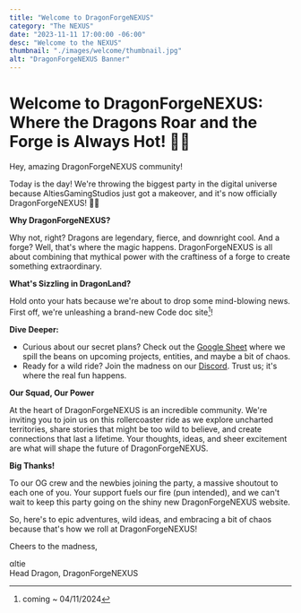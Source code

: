 ```yaml
---
title: "Welcome to DragonForgeNEXUS"
category: "The NEXUS"
date: "2023-11-11 17:00:00 -06:00"
desc: "Welcome to the NEXUS"
thumbnail: "./images/welcome/thumbnail.jpg"
alt: "DragonForgeNEXUS Banner"
---
```


# Welcome to DragonForgeNEXUS: Where the Dragons Roar and the Forge is Always Hot! 🐉🔥

Hey, amazing DragonForgeNEXUS community!

Today is the day! We're throwing the biggest party in the digital universe because AltiesGamingStudios just got a makeover, and it's now officially DragonForgeNEXUS! 🚀✨

**Why DragonForgeNEXUS?**

Why not, right? Dragons are legendary, fierce, and downright cool. And a forge? Well, that's where the magic happens. DragonForgeNEXUS is all about combining that mythical power with the craftiness of a forge to create something extraordinary.

**What's Sizzling in DragonLand?**

Hold onto your hats because we're about to drop some mind-blowing news. First off, we're unleashing a brand-new Code doc site[^1]!

**Dive Deeper:**
- Curious about our secret plans? Check out the [Google Sheet](https://docs.google.com/document/d/1UrTlVajTcmGQ082CBE_Ew3X3SItx4RQd-fi632ExSv0/edit?usp=sharing) where we spill the beans on upcoming projects, entities, and maybe a bit of chaos.
- Ready for a wild ride? Join the madness on our [Discord](https://discord.dovahkiin.xyz). Trust us; it's where the real fun happens.

**Our Squad, Our Power**

At the heart of DragonForgeNEXUS is an incredible community. We're inviting you to join us on this rollercoaster ride as we explore uncharted territories, share stories that might be too wild to believe, and create connections that last a lifetime. Your thoughts, ideas, and sheer excitement are what will shape the future of DragonForgeNEXUS.

**Big Thanks!**

To our OG crew and the newbies joining the party, a massive shoutout to each one of you. Your support fuels our fire (pun intended), and we can't wait to keep this party going on the shiny new DragonForgeNEXUS website.

So, here's to epic adventures, wild ideas, and embracing a bit of chaos because that's how we roll at DragonForgeNEXUS!

Cheers to the madness,

αltie  
Head Dragon, DragonForgeNEXUS
[^1]: coming ~ 04/11/2024